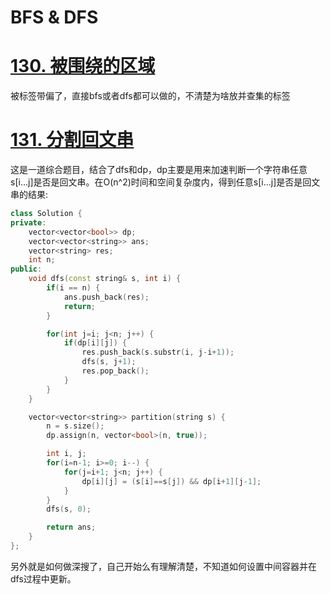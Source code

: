 # BFS & DFS

# [130. 被围绕的区域](https://leetcode-cn.com/problems/surrounded-regions/)
被标签带偏了，直接bfs或者dfs都可以做的，不清楚为啥放并查集的标签

# [131. 分割回文串](https://leetcode-cn.com/problems/palindrome-partitioning/)
这是一道综合题目，结合了dfs和dp，dp主要是用来加速判断一个字符串任意s[i...j]是否是回文串。在O(n^2)时间和空间复杂度内，得到任意s[i...j]是否是回文串的结果:
```cpp
class Solution {
private:
    vector<vector<bool>> dp;
    vector<vector<string>> ans;
    vector<string> res;
    int n;
public:
    void dfs(const string& s, int i) {
        if(i == n) {
            ans.push_back(res);
            return;
        }

        for(int j=i; j<n; j++) {
            if(dp[i][j]) {
                res.push_back(s.substr(i, j-i+1));
                dfs(s, j+1);
                res.pop_back();
            }
        }
    }

    vector<vector<string>> partition(string s) {
        n = s.size();
        dp.assign(n, vector<bool>(n, true));

        int i, j;
        for(i=n-1; i>=0; i--) {
            for(j=i+1; j<n; j++) {
                dp[i][j] = (s[i]==s[j]) && dp[i+1][j-1];
            }
        }
        dfs(s, 0);

        return ans;
    }
};
```

另外就是如何做深搜了，自己开始么有理解清楚，不知道如何设置中间容器并在dfs过程中更新。